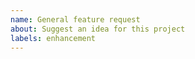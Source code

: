 ```yaml
---
name: General feature request
about: Suggest an idea for this project
labels: enhancement
---
```


<!-- Please search existing issues to avoid creating duplicates. -->

<!-- Describe the feature you'd like. -->
